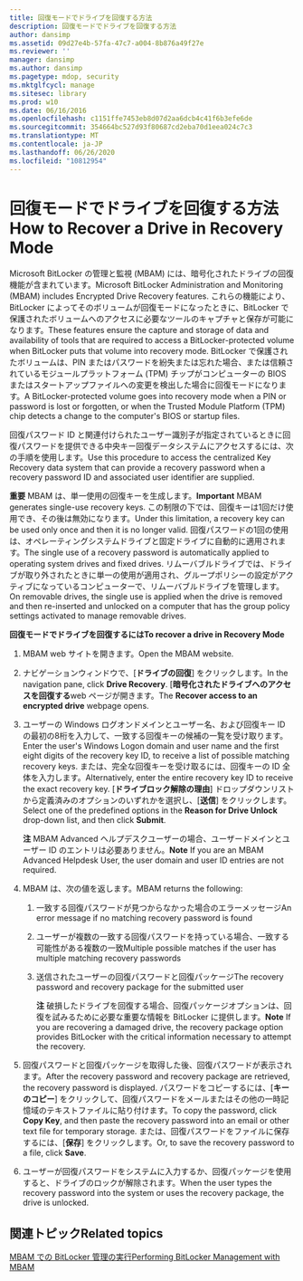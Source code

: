 ```yaml
---
title: 回復モードでドライブを回復する方法
description: 回復モードでドライブを回復する方法
author: dansimp
ms.assetid: 09d27e4b-57fa-47c7-a004-8b876a49f27e
ms.reviewer: ''
manager: dansimp
ms.author: dansimp
ms.pagetype: mdop, security
ms.mktglfcycl: manage
ms.sitesec: library
ms.prod: w10
ms.date: 06/16/2016
ms.openlocfilehash: c1151ffe7453eb8d07d2aa6dcb4c41f6b3efe6de
ms.sourcegitcommit: 354664bc527d93f80687cd2eba70d1eea024c7c3
ms.translationtype: MT
ms.contentlocale: ja-JP
ms.lasthandoff: 06/26/2020
ms.locfileid: "10812954"
---
```

# <span data-ttu-id="ddb45-103">回復モードでドライブを回復する方法</span><span class="sxs-lookup"><span data-stu-id="ddb45-103">How to Recover a Drive in Recovery Mode</span></span>


<span data-ttu-id="ddb45-104">Microsoft BitLocker の管理と監視 (MBAM) には、暗号化されたドライブの回復機能が含まれています。</span><span class="sxs-lookup"><span data-stu-id="ddb45-104">Microsoft BitLocker Administration and Monitoring (MBAM) includes Encrypted Drive Recovery features.</span></span> <span data-ttu-id="ddb45-105">これらの機能により、BitLocker によってそのボリュームが回復モードになったときに、BitLocker で保護されたボリュームへのアクセスに必要なツールのキャプチャと保存が可能になります。</span><span class="sxs-lookup"><span data-stu-id="ddb45-105">These features ensure the capture and storage of data and availability of tools that are required to access a BitLocker-protected volume when BitLocker puts that volume into recovery mode.</span></span> <span data-ttu-id="ddb45-106">BitLocker で保護されたボリュームは、PIN またはパスワードを紛失または忘れた場合、または信頼されているモジュールプラットフォーム (TPM) チップがコンピューターの BIOS またはスタートアップファイルへの変更を検出した場合に回復モードになります。</span><span class="sxs-lookup"><span data-stu-id="ddb45-106">A BitLocker-protected volume goes into recovery mode when a PIN or password is lost or forgotten, or when the Trusted Module Platform (TPM) chip detects a change to the computer's BIOS or startup files.</span></span>

<span data-ttu-id="ddb45-107">回復パスワード ID と関連付けられたユーザー識別子が指定されているときに回復パスワードを提供できる中央キー回復データシステムにアクセスするには、次の手順を使用します。</span><span class="sxs-lookup"><span data-stu-id="ddb45-107">Use this procedure to access the centralized Key Recovery data system that can provide a recovery password when a recovery password ID and associated user identifier are supplied.</span></span>

<span data-ttu-id="ddb45-108">**重要** MBAM は、単一使用の回復キーを生成します。</span><span class="sxs-lookup"><span data-stu-id="ddb45-108">**Important** MBAM generates single-use recovery keys.</span></span> <span data-ttu-id="ddb45-109">この制限の下では、回復キーは1回だけ使用でき、その後は無効になります。</span><span class="sxs-lookup"><span data-stu-id="ddb45-109">Under this limitation, a recovery key can be used only once and then it is no longer valid.</span></span> <span data-ttu-id="ddb45-110">回復パスワードの1回の使用は、オペレーティングシステムドライブと固定ドライブに自動的に適用されます。</span><span class="sxs-lookup"><span data-stu-id="ddb45-110">The single use of a recovery password is automatically applied to operating system drives and fixed drives.</span></span> <span data-ttu-id="ddb45-111">リムーバブルドライブでは、ドライブが取り外されたときに単一の使用が適用され、グループポリシーの設定がアクティブになっているコンピューターで、リムーバブルドライブを管理します。</span><span class="sxs-lookup"><span data-stu-id="ddb45-111">On removable drives, the single use is applied when the drive is removed and then re-inserted and unlocked on a computer that has the group policy settings activated to manage removable drives.</span></span>

 

**<span data-ttu-id="ddb45-112">回復モードでドライブを回復するには</span><span class="sxs-lookup"><span data-stu-id="ddb45-112">To recover a drive in Recovery Mode</span></span>**

1.  <span data-ttu-id="ddb45-113">MBAM web サイトを開きます。</span><span class="sxs-lookup"><span data-stu-id="ddb45-113">Open the MBAM website.</span></span>

2.  <span data-ttu-id="ddb45-114">ナビゲーションウィンドウで、[**ドライブの回復**] をクリックします。</span><span class="sxs-lookup"><span data-stu-id="ddb45-114">In the navigation pane, click **Drive Recovery**.</span></span> <span data-ttu-id="ddb45-115">[**暗号化されたドライブへのアクセスを回復する**web ページが開きます。</span><span class="sxs-lookup"><span data-stu-id="ddb45-115">The **Recover access to an encrypted drive** webpage opens.</span></span>

3.  <span data-ttu-id="ddb45-116">ユーザーの Windows ログオンドメインとユーザー名、および回復キー ID の最初の8桁を入力して、一致する回復キーの候補の一覧を受け取ります。</span><span class="sxs-lookup"><span data-stu-id="ddb45-116">Enter the user's Windows Logon domain and user name and the first eight digits of the recovery key ID, to receive a list of possible matching recovery keys.</span></span> <span data-ttu-id="ddb45-117">または、完全な回復キーを受け取るには、回復キーの ID 全体を入力します。</span><span class="sxs-lookup"><span data-stu-id="ddb45-117">Alternatively, enter the entire recovery key ID to receive the exact recovery key.</span></span> <span data-ttu-id="ddb45-118">[**ドライブロック解除の理由**] ドロップダウンリストから定義済みのオプションのいずれかを選択し、[**送信**] をクリックします。</span><span class="sxs-lookup"><span data-stu-id="ddb45-118">Select one of the predefined options in the **Reason for Drive Unlock** drop-down list, and then click **Submit**.</span></span>

    <span data-ttu-id="ddb45-119">**注** MBAM Advanced ヘルプデスクユーザーの場合、ユーザードメインとユーザー ID のエントリは必要ありません。</span><span class="sxs-lookup"><span data-stu-id="ddb45-119">**Note** If you are an MBAM Advanced Helpdesk User, the user domain and user ID entries are not required.</span></span>

     

4.  <span data-ttu-id="ddb45-120">MBAM は、次の値を返します。</span><span class="sxs-lookup"><span data-stu-id="ddb45-120">MBAM returns the following:</span></span>

    1.  <span data-ttu-id="ddb45-121">一致する回復パスワードが見つからなかった場合のエラーメッセージ</span><span class="sxs-lookup"><span data-stu-id="ddb45-121">An error message if no matching recovery password is found</span></span>

    2.  <span data-ttu-id="ddb45-122">ユーザーが複数の一致する回復パスワードを持っている場合、一致する可能性がある複数の一致</span><span class="sxs-lookup"><span data-stu-id="ddb45-122">Multiple possible matches if the user has multiple matching recovery passwords</span></span>

    3.  <span data-ttu-id="ddb45-123">送信されたユーザーの回復パスワードと回復パッケージ</span><span class="sxs-lookup"><span data-stu-id="ddb45-123">The recovery password and recovery package for the submitted user</span></span>

        <span data-ttu-id="ddb45-124">**注** 破損したドライブを回復する場合、回復パッケージオプションは、回復を試みるために必要な重要な情報を BitLocker に提供します。</span><span class="sxs-lookup"><span data-stu-id="ddb45-124">**Note** If you are recovering a damaged drive, the recovery package option provides BitLocker with the critical information necessary to attempt the recovery.</span></span>

         

5.  <span data-ttu-id="ddb45-125">回復パスワードと回復パッケージを取得した後、回復パスワードが表示されます。</span><span class="sxs-lookup"><span data-stu-id="ddb45-125">After the recovery password and recovery package are retrieved, the recovery password is displayed.</span></span> <span data-ttu-id="ddb45-126">パスワードをコピーするには、[**キーのコピー**] をクリックして、回復パスワードをメールまたはその他の一時記憶域のテキストファイルに貼り付けます。</span><span class="sxs-lookup"><span data-stu-id="ddb45-126">To copy the password, click **Copy Key**, and then paste the recovery password into an email or other text file for temporary storage.</span></span> <span data-ttu-id="ddb45-127">または、回復パスワードをファイルに保存するには、[**保存**] をクリックします。</span><span class="sxs-lookup"><span data-stu-id="ddb45-127">Or, to save the recovery password to a file, click **Save**.</span></span>

6.  <span data-ttu-id="ddb45-128">ユーザーが回復パスワードをシステムに入力するか、回復パッケージを使用すると、ドライブのロックが解除されます。</span><span class="sxs-lookup"><span data-stu-id="ddb45-128">When the user types the recovery password into the system or uses the recovery package, the drive is unlocked.</span></span>

## <span data-ttu-id="ddb45-129">関連トピック</span><span class="sxs-lookup"><span data-stu-id="ddb45-129">Related topics</span></span>


[<span data-ttu-id="ddb45-130">MBAM での BitLocker 管理の実行</span><span class="sxs-lookup"><span data-stu-id="ddb45-130">Performing BitLocker Management with MBAM</span></span>](performing-bitlocker-management-with-mbam.md)

 

 





